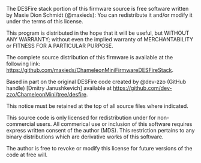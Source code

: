 The DESFire stack portion of this firmware source 
is free software written by Maxie Dion Schmidt (@maxieds): 
You can redistribute it and/or modify
it under the terms of this license.

This program is distributed in the hope that it will be useful,
but WITHOUT ANY WARRANTY; without even the implied warranty of
MERCHANTABILITY or FITNESS FOR A PARTICULAR PURPOSE. 

The complete source distribution of 
this firmware is available at the following link:
https://github.com/maxieds/ChameleonMiniFirmwareDESFireStack.

Based in part on the original DESFire code created by 
@dev-zzo (GitHub handle) [Dmitry Janushkevich] available at 
https://github.com/dev-zzo/ChameleonMini/tree/desfire.

This notice must be retained at the top of all source files where indicated. 

This source code is only licensed for 
redistribution under for non-commercial users. 
All commerical use or inclusion of this 
software requires express written consent of the author (MDS). 
This restriction pertains to any binary distributions which 
are derivative works of this software.

The author is free to revoke or modify this license for future 
versions of the code at free will.
